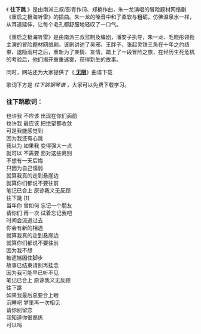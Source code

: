 

《 **往下跳**
》是由南派三叔/彭青作词、郑楠作曲，朱一龙演唱的冒险题材网络剧《重启之极海听雷》的插曲。朱一龙的嗓音中和了柔软与粗砺，仿佛温泉水一样，从耳道延伸，让每个毛孔都舒服地轻叹了一口气。

《重启之极海听雷》是由南派三叔监制及编剧，潘安子执导，朱一龙、毛晓彤领衔主演的冒险题材网络剧。该剧讲述了吴邪、王胖子、张起灵铁三角在十年之约结束、退隐雨村之后，重新为了亲情、友情，踏上了一段冒险之旅，在经历生死危机的考验后，他们揭开重重迷雾，获得新生的故事。

同时，网站还为大家提供了《[ **无限**](Music-11866-无限-重启之极海听雷片尾曲.html "无限")》曲谱下载

歌词下方是 _往下跳钢琴谱_ ，大家可以免费下载学习。

### 往下跳歌词：

也许我 不应该 出现在你们面前  
也许我 最应该 把绝望都收敛  
可是我能感觉到  
因为我还有心跳  
我以为 如果我 变得强大一点  
就可以 不需要 面对这些离别  
不想有一天后悔  
只因为自己懦弱  
就算我真的走到悬崖边  
就算你们都说不要往前  
笔记已合上 原谅我义无反顾  
往下跳 [1]  
当年你 曾如何 忘记一个朋友  
请你们 再一次 试着忘记我吧  
时间会流逝过去  
你会有新的相遇  
就算我真的走到悬崖边  
就算你们都说不要往前  
因为我不想  
被遗憾困住脚步  
故事已结束请别再挂念  
因为我可能早已听不见  
笔记已合上 原谅我义无反顾  
往下跳  
如果我最后总要合上眼  
沉睡吧 梦里再一次相见  
请你别留恋  
我知道你很熟练  
可以吗

